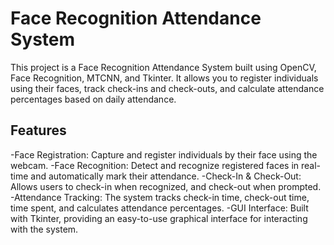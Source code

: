 # Face Recognition Attendance System
This project is a Face Recognition Attendance System built using OpenCV, Face Recognition, MTCNN, and Tkinter. It allows you to register individuals using their faces, track check-ins and check-outs, and calculate attendance percentages based on daily attendance.

## Features
-Face Registration: Capture and register individuals by their face using the webcam.
-Face Recognition: Detect and recognize registered faces in real-time and automatically mark their attendance.
-Check-In & Check-Out: Allows users to check-in when recognized, and check-out when prompted.
-Attendance Tracking: The system tracks check-in time, check-out time, time spent, and calculates attendance percentages.
-GUI Interface: Built with Tkinter, providing an easy-to-use graphical interface for interacting with the system.
